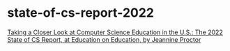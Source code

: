 # state-of-cs-report-2022

[Taking a Closer Look at Computer Science Education in the U.S.: The 2022 State of CS Report, at Education on Education, by Jeannine Proctor](https://open.substack.com/pub/educationoneducation/p/taking-a-closer-look-at-computer?r=9yhew&utm_campaign=post&utm_medium=web)
